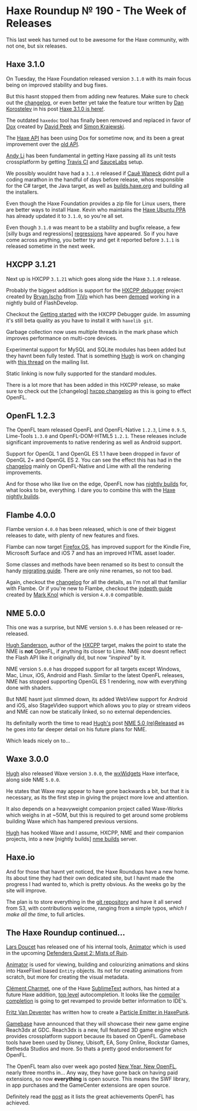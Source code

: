 # Haxe Roundup № 190 - The Week of Releases

This last week has turned out to be awesome for the Haxe community, with not one, but six releases.

## Haxe 3.1.0

On Tuesday, the Haxe Foundation released version `3.1.0` with its main focus being on improved 
stability and bug fixes.

But this hasnt stopped them from adding new features. Make sure to check out the [changelog][haxe changelog],
or even better yet take the feature tour written by [Dan Korostelev][tw 1] in his post [Haxe 3.1.0 is here!][post 1].

The outdated `haxedoc` tool has finally been removed and replaced in favor of [Dox] created by 
[David Peek][tw 2] and [Simon Krajewski][gh 1].

The [Haxe API] has been using Dox for sometime now, and its been a great improvement over the [old API].

[Andy Li] has been fundamental in getting Haxe passing all its unit tests crossplatform by getting 
[Travis CI] and [SauceLabs] setup.

We possibly wouldnt have had a `3.1.0` released if [Cauê Waneck] didnt pull a coding marathon in
the handful of days before release, whos responsible for the C# target, the Java target, as well 
as [builds.haxe.org][haxe builds] and building all the installers.

Even though the Haxe Foundation provides a zip file for Linux users, there are better ways to install
Haxe. Kevin who maintains the [Haxe Ubuntu PPA][ppa] has already updated it to `3.1.0`, so you're all set.

Even though `3.1.0` was meant to be a stability and bugfix release, a few [silly bugs and regressions]
[regressions] have appeared. So if you have come across anything, you better try and get it reported
before `3.1.1` is released sometime in the next week.

[haxe changelog]: http://haxe.org/file/CHANGES.txt "Haxe 3.1.0 changelog"
[post 1]: http://nadako.tumblr.com/post/78559625982/haxe-3-1-is-here "Haxe 3.1.0 is here!"
[tw 1]: https://twitter.com/nadako "@nadako"
[generic build]: http://nadako.tumblr.com/post/77754638526/new-haxe-feature-genericbuild "Introduction to @:genericBuild"
[Dox]: https://github.com/dpeek/dox "Haxe Documentation Generator"
[tw 2]: https://twitter.com/DavidPeek "@DavidPeek"
[gh 1]: https://github.com/Simn "Simon Krajewski"
[Haxe API]: http://api.haxe.org/ "Haxe API"
[old api]: http://lib.haxe.org/legacy/d/actuate
[Travis CI]: https://travis-ci.org/HaxeFoundation/haxe "Haxe on Travis CI"
[SauceLabs]: https://saucelabs.com/opensauce "Cross Browser Testing"
[Andy Li]: https://twitter.com/andy_li "@andy_li"
[Cauê Waneck]: https://twitter.com/cwaneck "@cwaneck"
[haxe builds]: http://builds.haxe.org "Nightly builds"
[ppa]: https://launchpad.net/~eyecreate/+archive/haxe "Haxe Ubuntu PPA"
[regressions]: https://groups.google.com/forum/#!topic/haxedev/-o_s2cRggXA "Haxe 3.1.1 bugfix release"

## HXCPP 3.1.21

Next up is HXCPP `3.1.21` which goes along side the Haxe `3.1.0` release.

Probably the biggest addition is support for the [HXCPP debugger] project created by [Bryan Ischo][gh 2]
from [TiVo] which has been [demoed][demo 1] working in a nightly build of FlashDevelop.

Checkout the [Getting started] with the HXCPP Debugger guide. Im assuming it's still beta quality as you
have to install it with `haxelib git`.

Garbage collection now uses multiple threads in the mark phase which improves performance on multi-core 
devices.

Experimental support for MySQL and SQLite modules has been added but they havnt been fully tested. That
is something [Hugh][tw 3] is work on changing with [this thread](https://groups.google.com/forum/#!topic/haxelang/RRlP3o0sGO8)
on the mailing list.

Static linking is now fully supported for the standard modules.

There is a lot more that has been added in this HXCPP release, so make sure to check out the [changelog]
[hxcpp changelog] as this is going to effect OpenFL.

[hxcpp debugger]: https://github.com/HaxeFoundation/hxcpp-debugger "HXCPP Native Debugger"
[gh 2]: https://github.com/bjitivo "Bryan Ischo"
[tivo]: http://www.tivo.com/ "TiVo"
[demo 1]: https://twitter.com/larsiusprime/status/437972893016682496/photo/1/large "Hey, whats this? Oh, nothing much ..."
[getting started]: https://github.com/HaxeFoundation/hxcpp-debugger/wiki/Getting-started "HXCPP Debugger Guide"
[hxcpp changelog]: https://groups.google.com/forum/#!topic/haxelang/Qpuxb2mgtYo "HXCPP 3.1.21 changelog"

## OpenFL 1.2.3

The OpenFL team released OpenFL and OpenFL-Native `1.2.3`, Lime `0.9.5`, Lime-Tools `1.3.0` and 
OpenFL-DOM-HTML5 `1.2.1`. These releases include significant improvements to native rendering as 
well as Android support. 

Support for OpenGL 1 and 
OpenGL ES 1.1 have been dropped in favor of OpenGL 2+ and OpenGL ES 2. You can see the effect this has
had in the [changelog][openfl changelog] mainly on OpenFL-Native and Lime with all the rendering improvements.

And for those who like live on the edge, OpenFL now has [nightly builds][openfl builds] for, what looks
to be, everything. I dare you to combine this with the [Haxe nightly builds][haxe builds].

[openfl changelog]: http://www.openfl.org/blog/2014/03/04/new-releases-of-haxe-and-openfl/ "New Releases of Haxe and OpenFL"
[openfl builds]: http://www.openfl.org/builds/ "OpenFL Nightly Builds"

## Flambe 4.0.0

Flambe version `4.0.0` has been released, which is one of their biggest releases to date, with plenty
of new features and fixes.

Flambe can now target [Firefox OS], has improved support for the Kindle Fire, Microsoft Surface and iOS 7 
and has an improved HTML asset loader.

Some classes and methods have been renamed so its best to consult the handy [migrating guide]. There are 
only nine renames, so not too bad.

Again, checkout the [changelog][flambe changelog] for all the details, as I'm not all that familiar with Flambe.
Or if you're new to Flambe, checkout the [indepth guide] created by [Mark Knol][tw 4] which is version `4.0.0` compatible.

[Firefox OS]: https://www.mozilla.org/en-US/firefox/os/ "Firefox OS"
[flambe changelog]: https://groups.google.com/forum/#!topic/flambe/uliS7lQh0rA "Flambe 4.0.0 changelog"
[migrating guide]: https://github.com/aduros/flambe/wiki/Migrating-to-Flambe-4 "Migrating to Flambe 4.0.0"
[indepth guide]: https://github.com/markknol/flambe-guide/wiki "The Flambe Guide"
[tw 4]: https://twitter.com/mknol "@mknol"

## NME 5.0.0

This one was a surprise, but NME version `5.0.0` has been released or re-released. 

[Hugh Sanderson][tw 3], author of the [HXCPP][hxcpp changelog] target, makes the point to state the NME
is __not__ OpenFL, if anything its closer to Lime. NME now doesnt reflect the Flash API like it originally
did, but now _"inspired"_ by it.

NME version `5.0.0` has dropped support for all targets except Windows, Mac, Linux, iOS, Android and Flash.
Similar to the latest OpenFL releases, NME has stopped supporting OpenGL ES 1 rendering, now with everything
done with shaders.

But NME hasnt just slimmed down, its added WebView support for Android and iOS, also StageVideo support which
allows you to play or stream videos and NME can now be statically linked, so no external dependencies.

Its definitally worth the time to read [Hugh's][tw 3] post [NME 5.0 (re)Released](http://gamehaxe.com/2014/03/06/nme-5-0-rereleased/)
as he goes into far deeper detail on his future plans for NME.

Which leads nicely on to...

[tw 3]: https://twitter.com/GameHaxe "@GameHaxe"

## Waxe 3.0.0

[Hugh][tw 3] also released Waxe version `3.0.0`, the [wxWidgets] Haxe interface, along side NME `5.0.0`.

He states that Waxe may appear to have gone backwards a bit, but that it is necessary, as its the first step 
in giving the project more love and attention.

It also depends on a heavyweight companion project called Waxe-Works which weighs in at ~50M, but this is 
required to get around some problems building Waxe which has hampered previous versions.

[Hugh][tw 3] has hooked Waxe and I assume, HXCPP, NME and their companion projects, into a new [nightly builds]
[nme builds] server.

[wxWidgets]: https://www.wxwidgets.org/ "Cross-Platform GUI"
[nme builds]: http://nmehost.com/ "HXCPP, Waxe and NME Nightly Builds"

## Haxe.io

And for those that havnt yet noticed, the Haxe Roundups have a new home. Its about time they had their own dedicated site,
but I havnt made the progress I had wanted to, which is pretty obvious. As the weeks go by the site will improve.

The plan is to store everything in the [git repository][git repo] and have it all served from S3, with contributions welcome,
ranging from a simple typos, _which I make all the time_, to full articles.

[git repo]: https://github.com/skial/haxe.io "Haxe.io Github Repo"

## The Haxe Roundup continued...

[Lars Doucet][tw 5] has released one of his internal tools, [Animator] which is used in the upcoming 
[Defenders Quest 2: Mists of Ruin][df2].

[Animator] is used for viewing, building and colourizing animations and skins into HaxeFlixel based `Entity` objects. Its not
for creating animations from scratch, but more for creating the visual metadata.

[Clément Charmet][tw 6], one of the Haxe [SublimeText] authors, has hinted at a future Haxe addition, [top level] autocompletion.
It looks like the [compiler completion][cp] is going to get revamped to provide better information to IDE's.

[Fritz Van Deventer][tw 7] has written how to create a [Particle Emitter in HaxePunk][tut 1].

[Gamebase] have announced that they will showcase their new game engine Reach3dx at GDC. Reach3dx is a new, full featured 3D game
engine which provides crossplatform support because its based on OpenFL. Gamebase tools have been used by Disney, Ubisoft, EA, 
Sony Online, Rockstar Games, Bethesda Studios and more. So thats a pretty good endorsement for OpenFL.

The OpenFL team also over week ago posted [New Year, New OpenFL][new openfl], nearly three months in...
Any way, they have gone back on having paid extensions, so now __everything__ is open source. This means the SWF library, in app
purchases and the GameCenter extensions are open source.

Definitely read the [post][new openfl] as it lists the great achievements OpenFL has achieved.

[tw 5]: https://twitter.com/larsiusprime "@larsiusprime"
[animator]: https://github.com/larsiusprime/tdrpg-tools
[df2]: http://www.defendersquest.com/2/ "Defenders Quest 2: Mists of Ruin"
[tw 6]: https://twitter.com/clemenchar "@clemenchar"
[sublimetext]: https://github.com/clemos/haxe-sublime-bundle "Haxe SublimeText Bundle"
[top level]: https://github.com/clemos/haxe-sublime-bundle/issues/129 "Help with toplevel completion testing"
[cp]: https://github.com/HaxeFoundation/haxe/wiki/Completion-API-2.0-proposal "Completion API 2.0 Proposal"
[tw 7]: https://twitter.com/fritzvd "@fritzvd"
[tut 1]: http://blog.technokrat.nl/?p=522 "Particle Emitter in HaxePunk"
[gamebase]: http://www.gamebryo.com/ "GameByro"
[new openfl]: http://www.openfl.org/blog/2014/02/26/new-year-new-openfl/ "New Year, New OpenFL"

